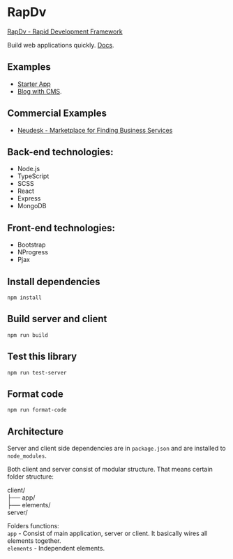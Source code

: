 # RapDv
[RapDv - Rapid Development Framework](https://rapdv.com)

Build web applications quickly. [Docs](https://rapdv.com/docs).

## Examples
- [Starter App](https://github.com/RapDv-com/rapdv-starter-app)  
- [Blog with CMS](https://github.com/RapDv-com/rapdv-cms).  

## Commercial Examples
- [Neudesk - Marketplace for Finding Business Services](https://neudesk.com)  

## Back-end technologies:
- Node.js
- TypeScript
- SCSS
- React
- Express
- MongoDB

## Front-end technologies:
- Bootstrap
- NProgress
- Pjax

## Install dependencies
`npm install`  

## Build server and client
`npm run build`  

## Test this library
`npm run test-server`  

## Format code
`npm run format-code`

## Architecture
Server and client side dependencies are in `package.json` and are installed to `node_modules`.  

Both client and server consist of modular structure. 
That means certain folder structure:

client/  
  ├── app/  
  ├── elements/  
server/  
  
  
Folders functions:  
`app` - Consist of main application, server or client. It basically wires all elements together.  
`elements` - Independent elements.  
